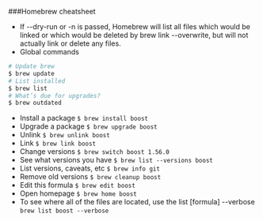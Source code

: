 ###Homebrew cheatsheet

- If --dry-run or -n is passed, Homebrew will list all files which would be linked or which would be deleted by brew link --overwrite, but will not actually  link  or  delete any files.
- Global commands
```sh
# Update brew
$ brew update
# List installed
$ brew list
# What’s due for upgrades?
$ brew outdated
```
- Install a package
`$ brew install boost`
- Upgrade a package
`$ brew upgrade boost`
- Unlink
`$ brew unlink boost`
- Link
`$ brew link boost`
- Change versions
`$ brew switch boost 1.56.0`
- See what versions you have
`$ brew list --versions boost`
- List versions, caveats, etc
`$ brew info git`
- Remove old versions
`$ brew cleanup boost`
- Edit this formula
`$ brew edit boost`
- Open homepage
`$ brew home boost`
- To see where all of the files are located, use the list [formula] --verbose
`brew list boost --verbose`
